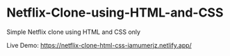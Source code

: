 # Netflix-Clone-using-HTML-and-CSS 
Simple Netflix clone using HTML and CSS only

Live Demo: https://netflix-clone-html-css-iamumerjz.netlify.app/
